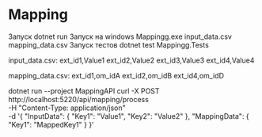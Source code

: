 # Mapping
Запуск dotnet run
Запуск на windows Mappingg.exe input_data.csv mapping_data.csv
Запуск тестов dotnet test Mappingg.Tests

input_data.csv:
ext_id1,Value1
ext_id2,Value2
ext_id3,Value3
ext_id4,Value4

mapping_data.csv:
ext_id1,om_idA
ext_id2,om_idB
ext_id4,om_idD

dotnet run --project MappingAPI
curl -X POST http://localhost:5220/api/mapping/process \
-H "Content-Type: application/json" \
-d '{
    "InputData": {
        "Key1": "Value1",
        "Key2": "Value2"
    },
    "MappingData": {
        "Key1": "MappedKey1"
    }
}'

